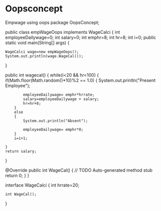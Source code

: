 # Oopsconcept
Empwage using oops
package OopsConcept;

public class empWageOops implements WageCalci {
	int employeeDailywage=0;
	int salary=0;
	int emphr=8;
	int hr=8;
	int i=0;
public static void main(String[] args) {
	
	WageCalci wage=new empWageOops();
	System.out.println(wage.WageCal());
}

public int wagecal() {
	while(i<20 && hr<100)
	{
		if(Math.floor(Math.random()*10)%2 == 1.0)
		{
			System.out.println("Present Employee");
			
			employeeDailywage= emphr*hrrate;
			salary=employeeDailywage + salary;
			hr=hr+8;
		}
		else
		{
			System.out.println("Absent");
			
			employeeDailywage= emphr*0;
		}
		i=i+1;
	
	}
	return salary;
}

@Override
public int WageCal() {
	// TODO Auto-generated method stub
	return 0;
}
}

interface WageCalci {
	int hrrate=20;
	
	int WageCal();
}
